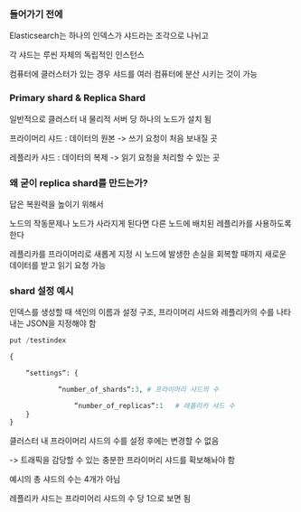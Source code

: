 ### 들어가기 전에

Elasticsearch는 하나의 인덱스가 샤드라는 조각으로 나뉘고

각 샤드는 루씬 자체의 독립적인 인스턴스

컴퓨터에 클러스터가 있는 경우 샤드를 여러 컴퓨터에 분산 시키는 것이 가능


### Primary shard & Replica Shard

일반적으로 클러스터 내 물리적 서버 당 하나의 노드가 설치 됨

프라이머리 샤드 : 데이터의 원본
-> 쓰기 요청이 처음 보내질 곳

레플리카 샤드 : 데이터의 복제 
-> 읽기 요청을 처리할 수 있는 곳


### 왜 굳이 replica shard를 만드는가?

답은 복원력을 높이기 위해서

노드의 작동문제나 노드가 사라지게 된다면 다른 노드에 배치된 레플리카를 사용하도록 한다

레플리카를 프라이머리로 새롭게 지정 시 노드에 발생한 손실을 회복할 때까지 새로운 데이터를 받고 읽기 요청 가능


### shard 설정 예시

인덱스를 생성할 때 색인의 이름과 설정 구조, 프라이머리 샤드와 레플리카의 수를 나타내는 JSON을 지정해야 함


``` Python
put /testindex     

{ 

    “settings“: {

            “number_of_shards“:3, # 프라이머리 샤드의 수

                “number_of_replicas“:1   # 레플리카 샤드 수
    }
}   
```

클러스터 내 프라이머리 샤드의 수를 설정 후에는 변경할 수 없음

-> 트래픽을 감당할 수 있는 충분한 프라이머리 샤드를 확보해놔야 함

예시의 총 샤드의 수는 4개가 아님

레플리카 샤드는 프라미어리 샤드의 수 당 1으로 보면 됨
